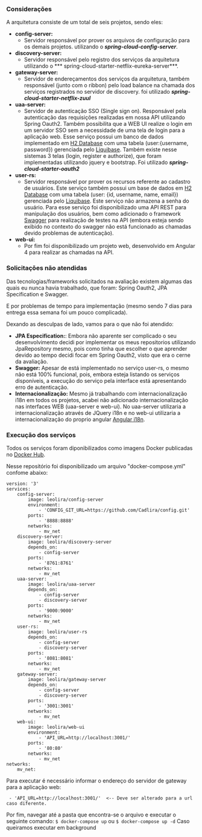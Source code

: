 ### Considerações

A arquitetura consiste de um total de seis projetos, sendo eles:
- **config-server:** 
	- Servidor responsável por prover os arquivos de configuração para os demais projetos. utilizando o ***spring-cloud-config-server***.
- **discovery-server:**
	- Servidor responsável pelo registro dos serviços da arquitetura utilizando o *** spring-cloud-starter-netflix-eureka-server***.
- **gateway-server:**
	- Servidor de endereçamentos dos serviços da arquitetura, também responsável (junto com o ribbon) pelo load balance na chamada dos serviços registrados no servidor de discovery. foi utilizado ***spring-cloud-starter-netflix-zuul***
- **uaa-server:**
	- Servidor de autenticação SSO (Single sign on). Responsável pela autenticação das requisições realizadas em nossa API utilizando Spring Oauth2. Também possibilita que a WEB UI realize o login em um servidor SSO sem a necessidade de uma tela de login para a aplicação web. Esse serviço possui um banco de dados implementado em  [H2 Database](http://www.h2database.com) com uma tabela (user:{username, password}) gerenciada pelo [Liquibase](https://www.liquibase.org/). Também existe nesse sistemas 3 telas (login, register e authorize), que foram implementadas utilizando jquery e bootstrap. Foi utilizado ***spring-cloud-starter-oauth2***
- **user-rs:**
	- Servidor responsável por prover os recursos referente ao cadastro de usuários. Este serviço também possui um base de dados em [H2 Database](http://www.h2database.com) com uma tabela (user: {id, username, name, email}) gerenciada pelo [Liquibase](https://www.liquibase.org/). Este serviço não armazena a senha do usuário. Para esse serviço foi disponibilizado uma API REST para manipulação dos usuários, bem como adicionado o framework [Swagger](https://swagger.io/) para realização de testes na API (embora esteja sendo exibido no contexto do swagger não está funcionado as chamadas devido problemas de autenticação).
- **web-ui:**
	- Por fim foi disponibilizado um projeto web, desenvolvido em Angular 4 para realizar as chamadas na API.

### Solicitações não atendidas
Das tecnologias/frameworks solicitados na avaliação existem algumas das quais eu nunca havia trabalhado, que foram: Spring Oauth2, JPA Specification e Swagger.

E por problemas de tempo para implementação (mesmo sendo 7 dias para entrega essa semana foi um pouco complicada).

Dexando as desculpas de lado, vamos para o que não foi atendido:

- **JPA Especification:**: Embora não aparente ser complicado o seu desenvolvimento decidi por implementar os meus repositorios utilizando JpaRepository mesmo, pois como tinha que escolher o que aprender devido ao tempo decidi focar em Spring Oauth2, visto que era o cerne da avaliação.
- **Swagger:** Apesar de está implementado no serviço user-rs, o mesmo não está 100% funcional, pois, embora esteja listando os serviços disponíveis, a execução do serviço pela interface está apresentando erro de autenticação.
- **Internacionalização:** Mesmo já trabalhando com internacionalização i18n em todos os projetos, acabei não adicionado internacionalização nas interfaces WEB (uaa-server e web-ui). No uaa-server utilizaria a internacionalização através de JQuery i18n e no web-ui utilizaria a internacionalização do proprio angular [Angular i18n](https://angular.io/guide/i18n).

### Execução dos serviços
Todos os serviços foram diponibilizados como imagens Docker publicadas no [Docker Hub](https://hub.docker.com/r/leolira/).

Nesse repositório foi disponibilizado um arquivo "docker-compose.yml" confome abaixo:
```
version: '3'
services:
    config-server:
        image: leolira/config-server
        environment:
            - 'CONFIG_GIT_URL=https://github.com/Cadlira/config.git'
        ports:
            - '8888:8888'
        networks:
            - mv_net
    discovery-server:
        image: leolira/discovery-server
        depends_on:
            - config-server
        ports:
            - '8761:8761'
        networks:
            - mv_net
    uaa-server:
        image: leolira/uaa-server
        depends_on:
            - config-server        
            - discovery-server
        ports:
            - '9000:9000'
        networks:
            - mv_net            
    user-rs:
        image: leolira/user-rs
        depends_on:
            - config-server        
            - discovery-server
        ports:
            - '8081:8081'
        networks:
            - mv_net                        
    gateway-server:
        image: leolira/gateway-server
        depends_on:
            - config-server
            - discovery-server
        ports:
            - '3001:3001'
        networks:
            - mv_net            
    web-ui:
        image: leolira/web-ui
        environment:
            - 'API_URL=http://localhost:3001/'            
        ports:
            - '80:80'
        networks:
            - mv_net
networks:
    mv_net: 
```

Para executar é necessário informar o endereço do servidor de gateway para a aplicação web:
```
 - 'API_URL=http://localhost:3001/'  <-- Deve ser alterado para a url caso diferente.
```
Por fim, navegar até a pasta que encontra-se o arquivo e executar o seguinte comando:
`$ docker-compose up`
ou
`$ docker-compose up -d`
Caso queiramos executar em background


